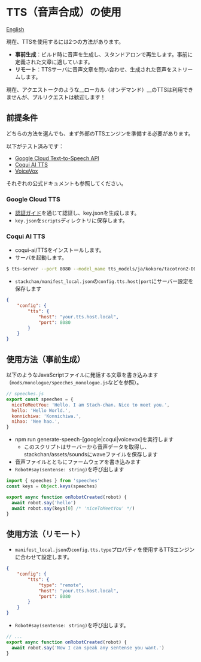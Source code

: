 # TTS（音声合成）の使用

[English](./text-to-speech.md)

現在、TTSを使用するには2つの方法があります。

* __事前生成__：ビルド時に音声を生成し、スタンドアロンで再生します。事前に定義された文章に適しています。
* __リモート__：TTSサーバに音声文章を問い合わせ、生成された音声をストリームします。

現在、アクエストークのような__ローカル（オンデマンド）__のTTSは利用できませんが、プルリクエストは歓迎します！

## 前提条件

どちらの方法を選んでも、まず外部のTTSエンジンを準備する必要があります。

以下がテスト済みです：

* [Google Cloud Text-to-Speech API](https://cloud.google.com/text-to-speech)
* [Coqui AI TTS](https://github.com/coqui-ai/TTS)
* [VoiceVox](https://github.com/Hiroshiba/voicevox_engine)

それぞれの公式ドキュメントも参照してください。

### Google Cloud TTS

* [認証ガイド](https://cloud.google.com/docs/authentication/getting-started)を通じて認証し、key.jsonを生成します。
* `key.json`を`scripts`ディレクトリに保存します。

### Coqui AI TTS

* coqui-ai/TTSをインストールします。
* サーバを起動します。

```sh
$ tts-server --port 8080 --model_name tts_models/ja/kokoro/tacotron2-DDC
```

* `stackchan/manifest_local.json`の`config.tts.host|port`にサーバー設定を保存します

```json
{
    "config": {
        "tts": {
            "host": "your.tts.host.local",
            "port": 8080
        }
    }
}
```

## 使用方法（事前生成）

以下のようなJavaScriptファイルに発話する文章を書き込みます（`mods/monologue/speeches_monologue.js`などを参照）。

```javascript
// speeches.js
export const speeches = {
  niceToMeetYou: 'Hello. I am Stach-chan. Nice to meet you.',
  hello: 'Hello World.',
  konnichiwa: 'Konnichiwa.',
  nihao: 'Nee hao.',
}
```

* npm run generate-speech-[google|coqui|voicevox]を実行します
  * このスクリプトはサーバーから音声データを取得し、stackchan/assets/soundsにwaveファイルを保存します
* 音声ファイルとともにファームウェアを書き込みます
* `Robot#say(sentense: string)`を呼び出します

```javascript
import { speeches } from 'speeches'
const keys = Object.keys(speeches)

export async function onRobotCreated(robot) {
  await robot.say('hello')
  await robot.say(keys[0] /* 'niceToMeetYou' */)
}
```

## 使用方法（リモート）

* `manifest_local.json`の`config.tts.type`プロパティを使用するTTSエンジンに合わせて設定します。


```json
{
    "config": {
        "tts": {
            "type": "remote",
            "host": "your.tts.host.local",
            "port": 8080
        }
    }
}
```

* `Robot#say(sentense: string)`を呼び出します。

```javascript
// ...
export async function onRobotCreated(robot) {
  await robot.say('Now I can speak any sentense you want.')
}
```
